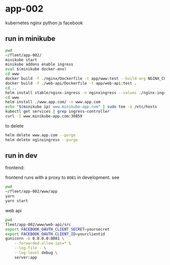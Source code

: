 # app-002

kubernetes nginx python js facebook

## run in minikube

```bash
pwd
~/fleet/app-002/
minikube start
minikube addons enable ingress
eval $(minikube docker-env)
cd www
docker build -f ./nginx/Dockerfile -t app/www:test --build-arg NGINX_CONFIG=nginx/test.conf .
docker build -f ./web-api/Dockerfile -t app/web-api:test .
cd ..
helm install stable/nginx-ingress -n nginxingress --values ./nginx-ingress/nginx-ingress-values-dev.yaml
cd www
helm install ./www.app.com/ -n www.app.com
echo "$(minikube ip) www.minikube-app.com" | sudo tee -a /etc/hosts
kubectl get services | grep ingress-controller
curl -I www.minikube-app.com:30859
```

to delete

```bash
helm delete www.app.com --purge
helm delete nginxingress --purge
```

## run in dev

frontend:

frontend runs with a proxy to `8081` in development. see [](.www/app/package.json)

```bash
pwd
~/fleet/app-002/www/app
yarn
yarn start
```

web api

```bash
pwd
fleet/app-002/www/web-api/src
export FACEBOOK_OAUTH_CLIENT_SECRET=yoursecret
export FACEBOOK_OAUTH_CLIENT_ID=yourclientid
gunicorn -b 0.0.0.0:8081 \
    --forwarded-allow-ips=* \
    --log-file - \
    --log-level debug \
    server:app
```